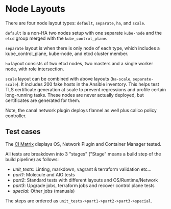 # Node Layouts

There are four node layout types: `default`, `separate`, `ha`, and `scale`.

`default` is a non-HA two nodes setup with one separate `kube-node`
and the `etcd` group merged with the `kube_control_plane`.

`separate` layout is when there is only node of each type, which includes
 a kube_control_plane, kube-node, and etcd cluster member.

`ha` layout consists of two etcd nodes, two masters and a single worker node,
with role intersection.

`scale` layout can be combined with above layouts (`ha-scale`, `separate-scale`). It includes 200 fake hosts
in the Ansible inventory. This helps test TLS certificate generation at scale
to prevent regressions and profile certain long-running tasks. These nodes are
never actually deployed, but certificates are generated for them.

Note, the canal network plugin deploys flannel as well plus calico policy controller.

## Test cases

The [CI Matrix](/docs/ci.md) displays OS, Network Plugin and Container Manager tested.

All tests are breakdown into 3 "stages" ("Stage" means a build step of the build pipeline) as follows:

- _unit_tests_: Linting, markdown, vagrant & terraform validation etc...
- _part1_: Molecule and AIO tests
- _part2_: Standard tests with different layouts and OS/Runtime/Network
- _part3_: Upgrade jobs, terraform jobs and recover control plane tests
- _special_: Other jobs (manuals)

The steps are ordered as `unit_tests->part1->part2->part3->special`.

